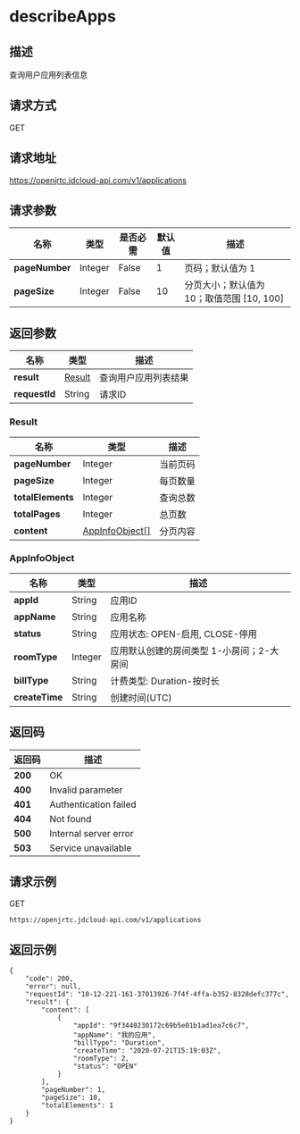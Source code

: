 # describeApps


## 描述
查询用户应用列表信息


## 请求方式
GET

## 请求地址
https://openjrtc.jdcloud-api.com/v1/applications


## 请求参数
|名称|类型|是否必需|默认值|描述|
|---|---|---|---|---|
|**pageNumber**|Integer|False|1|页码；默认值为 1|
|**pageSize**|Integer|False|10|分页大小；默认值为 10；取值范围 [10, 100]|


## 返回参数
|名称|类型|描述|
|---|---|---|
|**result**|[Result](describeapps#result)|查询用户应用列表结果|
|**requestId**|String|请求ID|

### <div id="result">Result</div>
|名称|类型|描述|
|---|---|---|
|**pageNumber**|Integer|当前页码|
|**pageSize**|Integer|每页数量|
|**totalElements**|Integer|查询总数|
|**totalPages**|Integer|总页数|
|**content**|[AppInfoObject[]](describeapps#appinfoobject)|分页内容|
### <div id="appinfoobject">AppInfoObject</div>
|名称|类型|描述|
|---|---|---|
|**appId**|String|应用ID|
|**appName**|String|应用名称|
|**status**|String|应用状态: OPEN-启用, CLOSE-停用<br>|
|**roomType**|Integer|应用默认创建的房间类型 1-小房间；2-大房间|
|**billType**|String|计费类型: Duration-按时长<br>|
|**createTime**|String|创建时间(UTC)|

## 返回码
|返回码|描述|
|---|---|
|**200**|OK|
|**400**|Invalid parameter|
|**401**|Authentication failed|
|**404**|Not found|
|**500**|Internal server error|
|**503**|Service unavailable|

## 请求示例
GET
```
https://openjrtc.jdcloud-api.com/v1/applications

```

## 返回示例
```
{
    "code": 200, 
    "error": null, 
    "requestId": "10-12-221-161-37013926-7f4f-4ffa-b352-8328defc377c", 
    "result": {
        "content": [
            {
                "appId": "9f3440230172c69b5e01b1ad1ea7c6c7", 
                "appName": "我的应用", 
                "billType": "Duration", 
                "createTime": "2020-07-21T15:19:03Z", 
                "roomType": 2, 
                "status": "OPEN"
            }
        ], 
        "pageNumber": 1, 
        "pageSize": 10, 
        "totalElements": 1
    }
}
```
